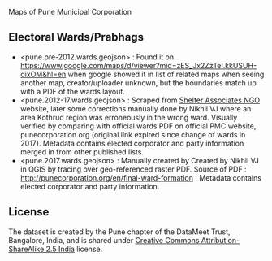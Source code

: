 Maps of Pune Municipal Corporation

## Electoral Wards/Prabhags
* <pune.pre-2012.wards.geojson> : Found it on <https://www.google.com/maps/d/viewer?mid=zES_Jx2ZzTeI.kkUSUH-dixOM&hl=en> when google showed it in list of related maps when seeing another map, creator/uploader unknown, but the boundaries match up with a PDF of the wards layout.
* <pune.2012-17.wards.geojson> : Scraped from [Shelter Associates NGO](http://shelter-associates.org/) website, later some corrections manually done by Nikhil VJ where an area Kothrud region was erroneously in the wrong ward. Visually verified by comparing with official wards PDF on official PMC website, punecorporation.org (original link expired since change of wards in 2017). Metadata contains elected corporator and party information merged in from other published lists.
* <pune.2017.wards.geojson> : Manually created by Created by Nikhil VJ in QGIS by tracing over geo-referenced raster PDF. Source of PDF : <http://punecorporation.org/en/final-ward-formation> . Metadata contains elected corporator and party information.

## License
The dataset is created by the Pune chapter of the DataMeet Trust, Bangalore, India, and is shared under [Creative Commons Attribution-ShareAlike 2.5 India](http://creativecommons.org/licenses/by-sa/2.5/in/) license.

